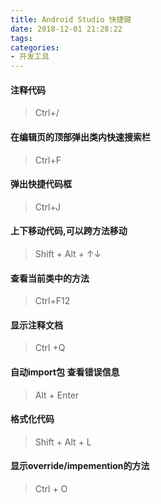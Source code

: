 ```yaml
---
title: Android Studio 快捷键
date: 2018-12-01 21:28:22
tags:
categories:
- 开发工具
---
```


#### 注释代码
>Ctrl+/


#### 在编辑页的顶部弹出类内快速搜索栏
>Ctrl+F


#### 弹出快捷代码框
>Ctrl+J


#### 上下移动代码,可以跨方法移动
>Shift + Alt + ↑↓


#### 查看当前类中的方法
>Ctrl+F12


#### 显示注释文档
>Ctrl  +Q


#### 自动import包  查看错误信息
>Alt + Enter


#### 格式化代码
>Shift + Alt + L


#### 显示override/impemention的方法
>Ctrl + O